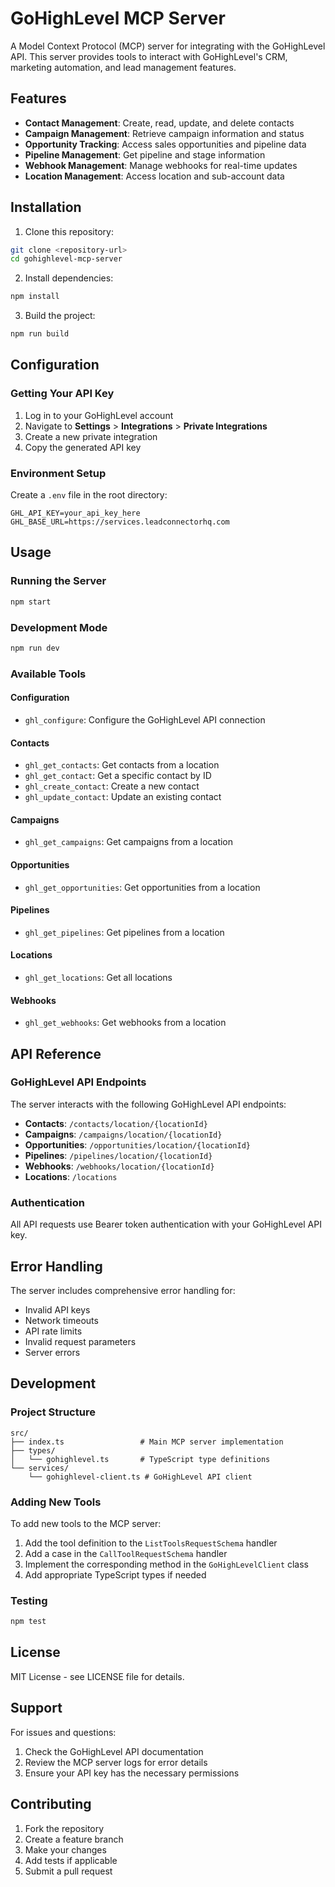 # GoHighLevel MCP Server

A Model Context Protocol (MCP) server for integrating with the GoHighLevel API. This server provides tools to interact with GoHighLevel's CRM, marketing automation, and lead management features.

## Features

- **Contact Management**: Create, read, update, and delete contacts
- **Campaign Management**: Retrieve campaign information and status
- **Opportunity Tracking**: Access sales opportunities and pipeline data
- **Pipeline Management**: Get pipeline and stage information
- **Webhook Management**: Manage webhooks for real-time updates
- **Location Management**: Access location and sub-account data

## Installation

1. Clone this repository:
```bash
git clone <repository-url>
cd gohighlevel-mcp-server
```

2. Install dependencies:
```bash
npm install
```

3. Build the project:
```bash
npm run build
```

## Configuration

### Getting Your API Key

1. Log in to your GoHighLevel account
2. Navigate to **Settings** > **Integrations** > **Private Integrations**
3. Create a new private integration
4. Copy the generated API key

### Environment Setup

Create a `.env` file in the root directory:

```env
GHL_API_KEY=your_api_key_here
GHL_BASE_URL=https://services.leadconnectorhq.com
```

## Usage

### Running the Server

```bash
npm start
```

### Development Mode

```bash
npm run dev
```

### Available Tools

#### Configuration
- `ghl_configure`: Configure the GoHighLevel API connection

#### Contacts
- `ghl_get_contacts`: Get contacts from a location
- `ghl_get_contact`: Get a specific contact by ID
- `ghl_create_contact`: Create a new contact
- `ghl_update_contact`: Update an existing contact

#### Campaigns
- `ghl_get_campaigns`: Get campaigns from a location

#### Opportunities
- `ghl_get_opportunities`: Get opportunities from a location

#### Pipelines
- `ghl_get_pipelines`: Get pipelines from a location

#### Locations
- `ghl_get_locations`: Get all locations

#### Webhooks
- `ghl_get_webhooks`: Get webhooks from a location

## API Reference

### GoHighLevel API Endpoints

The server interacts with the following GoHighLevel API endpoints:

- **Contacts**: `/contacts/location/{locationId}`
- **Campaigns**: `/campaigns/location/{locationId}`
- **Opportunities**: `/opportunities/location/{locationId}`
- **Pipelines**: `/pipelines/location/{locationId}`
- **Webhooks**: `/webhooks/location/{locationId}`
- **Locations**: `/locations`

### Authentication

All API requests use Bearer token authentication with your GoHighLevel API key.

## Error Handling

The server includes comprehensive error handling for:
- Invalid API keys
- Network timeouts
- API rate limits
- Invalid request parameters
- Server errors

## Development

### Project Structure

```
src/
├── index.ts                 # Main MCP server implementation
├── types/
│   └── gohighlevel.ts       # TypeScript type definitions
└── services/
    └── gohighlevel-client.ts # GoHighLevel API client
```

### Adding New Tools

To add new tools to the MCP server:

1. Add the tool definition to the `ListToolsRequestSchema` handler
2. Add a case in the `CallToolRequestSchema` handler
3. Implement the corresponding method in the `GoHighLevelClient` class
4. Add appropriate TypeScript types if needed

### Testing

```bash
npm test
```

## License

MIT License - see LICENSE file for details.

## Support

For issues and questions:
1. Check the GoHighLevel API documentation
2. Review the MCP server logs for error details
3. Ensure your API key has the necessary permissions

## Contributing

1. Fork the repository
2. Create a feature branch
3. Make your changes
4. Add tests if applicable
5. Submit a pull request